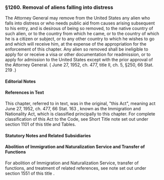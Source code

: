 <!--
url: https://uscode.house.gov/view.xhtml?req=granuleid:USC-prelim-title8-section1260&num=0&edition=prelim
date_accessed: 2024-07-28 23:45:36
-->
### §1260\. Removal of aliens falling into distress
 The Attorney General may remove from the United States any alien who falls into distress or who needs public aid from causes arising subsequent to his entry, and is desirous of being so removed, to the native country of such alien, or to the country from which he came, or to the country of which he is a citizen or subject, or to any other country to which he wishes to go and which will receive him, at the expense of the appropriation for the enforcement of this chapter. Any alien so removed shall be ineligible to apply for or receive a visa or other documentation for readmission, or to apply for admission to the United States except with the prior approval of the Attorney General.
 (
 June 27, 1952, ch. 477, title II, ch. 5, §250,
 66 Stat. 219
 .)
#### **Editorial Notes**
#### References in Text
 This chapter, referred to in text, was in the original, "this Act", meaning act
 June 27, 1952, ch. 477,
 66 Stat. 163
 , known as the Immigration and Nationality Act, which is classified principally to this chapter. For complete classification of this Act to the Code, see Short Title note set out under
 section 1101 of this title
 and Tables.
#### **Statutory Notes and Related Subsidiaries**
#### Abolition of Immigration and Naturalization Service and Transfer of Functions
 For abolition of Immigration and Naturalization Service, transfer of functions, and treatment of related references, see note set out under
 section 1551 of this title
 .
